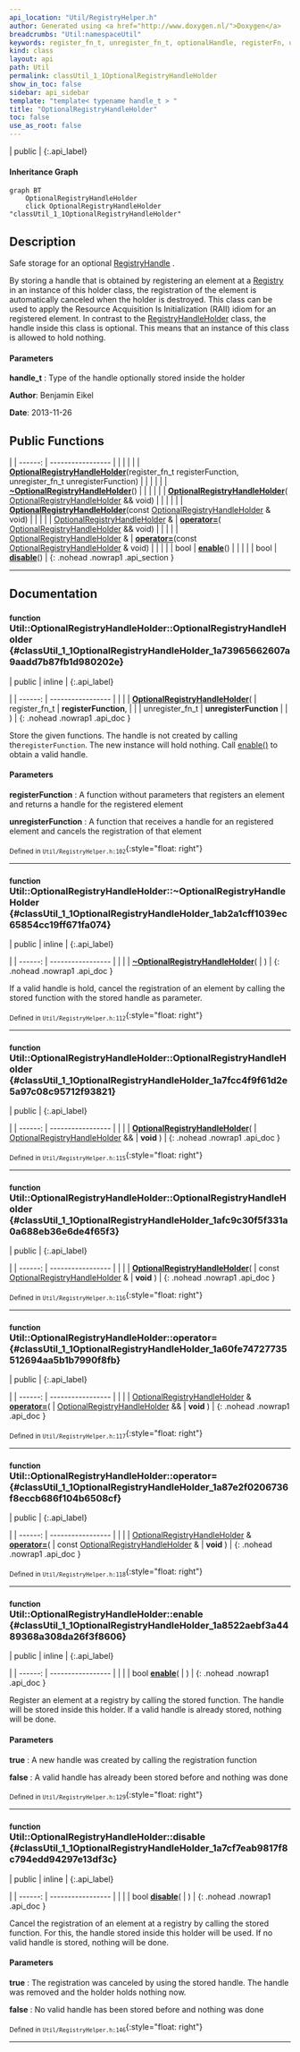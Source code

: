```yaml
---
api_location: "Util/RegistryHelper.h"
author: Generated using <a href="http://www.doxygen.nl/">Doxygen</a>
breadcrumbs: "Util:namespaceUtil"
keywords: register_fn_t, unregister_fn_t, optionalHandle, registerFn, unregisterFn, OptionalRegistryHandleHolder, ~OptionalRegistryHandleHolder, OptionalRegistryHandleHolder, OptionalRegistryHandleHolder, enable, disable
kind: class
layout: api
path: Util
permalink: classUtil_1_1OptionalRegistryHandleHolder
show_in_toc: false
sidebar: api_sidebar
template: "template< typename handle_t > "
title: "OptionalRegistryHandleHolder"
toc: false
use_as_root: false
---
```


| public |
{:.api_label}

#### Inheritance Graph

```mermaid
graph BT
	OptionalRegistryHandleHolder
	click OptionalRegistryHandleHolder "classUtil_1_1OptionalRegistryHandleHolder"
```

## Description

Safe storage for an optional [RegistryHandle](classUtil_1_1RegistryHandle) .

By storing a handle that is obtained by registering an element at a [Registry](classUtil_1_1Registry) in an instance of this holder class, the registration of the element is automatically canceled when the holder is destroyed. This class can be used to apply the Resource Acquisition Is Initialization (RAII) idiom for an registered element. In contrast to the [RegistryHandleHolder](classUtil_1_1RegistryHandleHolder) class, the handle inside this class is optional. This means that an instance of this class is allowed to hold nothing.


#### Parameters
**handle_t**
:  Type of the handle optionally stored inside the holder





**Author**: Benjamin Eikel



**Date**: 2013-11-26





## Public Functions

|
| ------: | ----------------- |
|  | |
|  | **[OptionalRegistryHandleHolder](#classUtil_1_1OptionalRegistryHandleHolder_1a73965662607a9aadd7b87fb1d980202e)**(register_fn_t registerFunction, unregister_fn_t unregisterFunction) |
|  | |
|  | **[~OptionalRegistryHandleHolder](#classUtil_1_1OptionalRegistryHandleHolder_1ab2a1cff1039ec65854cc19ff671fa074)**() |
|  | |
|  | **[OptionalRegistryHandleHolder](#classUtil_1_1OptionalRegistryHandleHolder_1a7fcc4f9f61d2e5a97c08c95712f93821)**( [OptionalRegistryHandleHolder](classUtil_1_1OptionalRegistryHandleHolder) && void) |
|  | |
|  | **[OptionalRegistryHandleHolder](#classUtil_1_1OptionalRegistryHandleHolder_1afc9c30f5f331a0a688eb36e6de4f65f3)**(const [OptionalRegistryHandleHolder](classUtil_1_1OptionalRegistryHandleHolder) & void) |
|  | |
| [OptionalRegistryHandleHolder](classUtil_1_1OptionalRegistryHandleHolder) & | **[operator=](#classUtil_1_1OptionalRegistryHandleHolder_1a60fe74727735512694aa5b1b7990f8fb)**( [OptionalRegistryHandleHolder](classUtil_1_1OptionalRegistryHandleHolder) && void) |
|  | |
| [OptionalRegistryHandleHolder](classUtil_1_1OptionalRegistryHandleHolder) & | **[operator=](#classUtil_1_1OptionalRegistryHandleHolder_1a87e2f0206736f8eccb686f104b6508cf)**(const [OptionalRegistryHandleHolder](classUtil_1_1OptionalRegistryHandleHolder) & void) |
|  | |
| bool | **[enable](#classUtil_1_1OptionalRegistryHandleHolder_1a8522aebf3a4489368a308da26f3f8606)**() |
|  | |
| bool | **[disable](#classUtil_1_1OptionalRegistryHandleHolder_1a7cf7eab9817f8c794edd94297e13df3c)**() |
{: .nohead .nowrap1 .api_section }


-------------------------------------------------------------------

## Documentation

### <small>function</small><br/> Util::OptionalRegistryHandleHolder::OptionalRegistryHandleHolder {#classUtil_1_1OptionalRegistryHandleHolder_1a73965662607a9aadd7b87fb1d980202e}

| public | inline |
{:.api_label}

|
| ------: | ----------------- |
|  |
|  **[OptionalRegistryHandleHolder](#classUtil_1_1OptionalRegistryHandleHolder_1a73965662607a9aadd7b87fb1d980202e)**( | register_fn_t | **registerFunction**, |
| | unregister_fn_t | **unregisterFunction** |
|   ) |
{: .nohead .nowrap1 .api_doc }



Store the given functions. The handle is not created by calling the`registerFunction`. The new instance will hold nothing. Call [enable()](classUtil_1_1OptionalRegistryHandleHolder#classUtil_1_1OptionalRegistryHandleHolder_1a8522aebf3a4489368a308da26f3f8606) to obtain a valid handle.


#### Parameters
**registerFunction**
:  A function without parameters that registers an element and returns a handle for the registered element



**unregisterFunction**
:  A function that receives a handle for an registered element and cancels the registration of that element







<sub>Defined in `Util/RegistryHelper.h:102`</sub>{:style="float: right"}

-------------------------------------------------------------------

### <small>function</small><br/> Util::OptionalRegistryHandleHolder::~OptionalRegistryHandleHolder {#classUtil_1_1OptionalRegistryHandleHolder_1ab2a1cff1039ec65854cc19ff671fa074}

| public | inline |
{:.api_label}

|
| ------: | ----------------- |
|  |
|  **[~OptionalRegistryHandleHolder](#classUtil_1_1OptionalRegistryHandleHolder_1ab2a1cff1039ec65854cc19ff671fa074)**( |  ) |
{: .nohead .nowrap1 .api_doc }



If a valid handle is hold, cancel the registration of an element by calling the stored function with the stored handle as parameter.



<sub>Defined in `Util/RegistryHelper.h:112`</sub>{:style="float: right"}

-------------------------------------------------------------------

### <small>function</small><br/> Util::OptionalRegistryHandleHolder::OptionalRegistryHandleHolder {#classUtil_1_1OptionalRegistryHandleHolder_1a7fcc4f9f61d2e5a97c08c95712f93821}

| public |
{:.api_label}

|
| ------: | ----------------- |
|  |
|  **[OptionalRegistryHandleHolder](#classUtil_1_1OptionalRegistryHandleHolder_1a7fcc4f9f61d2e5a97c08c95712f93821)**( |  [OptionalRegistryHandleHolder](classUtil_1_1OptionalRegistryHandleHolder) && | **void** ) |
{: .nohead .nowrap1 .api_doc }





<sub>Defined in `Util/RegistryHelper.h:115`</sub>{:style="float: right"}

-------------------------------------------------------------------

### <small>function</small><br/> Util::OptionalRegistryHandleHolder::OptionalRegistryHandleHolder {#classUtil_1_1OptionalRegistryHandleHolder_1afc9c30f5f331a0a688eb36e6de4f65f3}

| public |
{:.api_label}

|
| ------: | ----------------- |
|  |
|  **[OptionalRegistryHandleHolder](#classUtil_1_1OptionalRegistryHandleHolder_1afc9c30f5f331a0a688eb36e6de4f65f3)**( | const [OptionalRegistryHandleHolder](classUtil_1_1OptionalRegistryHandleHolder) & | **void** ) |
{: .nohead .nowrap1 .api_doc }





<sub>Defined in `Util/RegistryHelper.h:116`</sub>{:style="float: right"}

-------------------------------------------------------------------

### <small>function</small><br/> Util::OptionalRegistryHandleHolder::operator= {#classUtil_1_1OptionalRegistryHandleHolder_1a60fe74727735512694aa5b1b7990f8fb}

| public |
{:.api_label}

|
| ------: | ----------------- |
|  |
| [OptionalRegistryHandleHolder](classUtil_1_1OptionalRegistryHandleHolder) & **[operator=](#classUtil_1_1OptionalRegistryHandleHolder_1a60fe74727735512694aa5b1b7990f8fb)**( |  [OptionalRegistryHandleHolder](classUtil_1_1OptionalRegistryHandleHolder) && | **void** ) |
{: .nohead .nowrap1 .api_doc }





<sub>Defined in `Util/RegistryHelper.h:117`</sub>{:style="float: right"}

-------------------------------------------------------------------

### <small>function</small><br/> Util::OptionalRegistryHandleHolder::operator= {#classUtil_1_1OptionalRegistryHandleHolder_1a87e2f0206736f8eccb686f104b6508cf}

| public |
{:.api_label}

|
| ------: | ----------------- |
|  |
| [OptionalRegistryHandleHolder](classUtil_1_1OptionalRegistryHandleHolder) & **[operator=](#classUtil_1_1OptionalRegistryHandleHolder_1a87e2f0206736f8eccb686f104b6508cf)**( | const [OptionalRegistryHandleHolder](classUtil_1_1OptionalRegistryHandleHolder) & | **void** ) |
{: .nohead .nowrap1 .api_doc }





<sub>Defined in `Util/RegistryHelper.h:118`</sub>{:style="float: right"}

-------------------------------------------------------------------

### <small>function</small><br/> Util::OptionalRegistryHandleHolder::enable {#classUtil_1_1OptionalRegistryHandleHolder_1a8522aebf3a4489368a308da26f3f8606}

| public | inline |
{:.api_label}

|
| ------: | ----------------- |
|  |
| bool **[enable](#classUtil_1_1OptionalRegistryHandleHolder_1a8522aebf3a4489368a308da26f3f8606)**( |  ) |
{: .nohead .nowrap1 .api_doc }



Register an element at a registry by calling the stored function. The handle will be stored inside this holder. If a valid handle is already stored, nothing will be done.


#### Parameters
**true**
:  A new handle was created by calling the registration function



**false**
:  A valid handle has already been stored before and nothing was done







<sub>Defined in `Util/RegistryHelper.h:129`</sub>{:style="float: right"}

-------------------------------------------------------------------

### <small>function</small><br/> Util::OptionalRegistryHandleHolder::disable {#classUtil_1_1OptionalRegistryHandleHolder_1a7cf7eab9817f8c794edd94297e13df3c}

| public | inline |
{:.api_label}

|
| ------: | ----------------- |
|  |
| bool **[disable](#classUtil_1_1OptionalRegistryHandleHolder_1a7cf7eab9817f8c794edd94297e13df3c)**( |  ) |
{: .nohead .nowrap1 .api_doc }



Cancel the registration of an element at a registry by calling the stored function. For this, the handle stored inside this holder will be used. If no valid handle is stored, nothing will be done.


#### Parameters
**true**
:  The registration was canceled by using the stored handle. The handle was removed and the holder holds nothing now.



**false**
:  No valid handle has been stored before and nothing was done







<sub>Defined in `Util/RegistryHelper.h:146`</sub>{:style="float: right"}

-------------------------------------------------------------------

